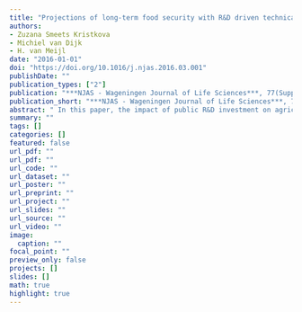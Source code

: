 ```yaml
---
title: "Projections of long-term food security with R&D driven technical changeA CGE analysis"
authors: 
- Zuzana Smeets Kristkova
- Michiel van Dijk
- H. van Meijl
date: "2016-01-01"
doi: "https://doi.org/10.1016/j.njas.2016.03.001"
publishDate: ""
publication_types: ["2"]
publication: "***NJAS - Wageningen Journal of Life Sciences***, 77(Supplement C), pp. 39--51"
publication_short: "***NJAS - Wageningen Journal of Life Sciences***, 77(Supplement C), pp. 39--51"
abstract: " In this paper, the impact of public R&D investment on agricultural productivity and long-term food security via R&D driven endogenous technical change is analysed. The findings show that R&D growth rates at the level reached in 2000s, particularly those for China, would not be expected any longer. Concerning the impact of projected R&D investments on agricultural productivity, it is found that endogenous growth rates of land-augmenting technical change are comparably lower than the standard exogenous rates used in long term projections of agri-food markets. This suggests that public R&D investments are not able to stimulate agricultural production to the levels that would be expected from the standard baseline outcomes."
summary: ""
tags: []
categories: []
featured: false
url_pdf: ""
url_pdf: ""
url_code: ""
url_dataset: ""
url_poster: ""
url_preprint: ""
url_project: ""
url_slides: ""
url_source: ""
url_video: ""
image: 
  caption: ""
focal_point: ""
preview_only: false
projects: []
slides: []
math: true
highlight: true
---
```

